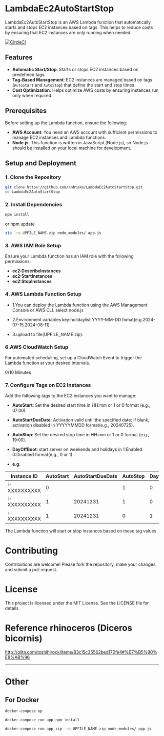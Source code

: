 # LambdaEc2AutoStartStop

LambdaEc2AutoStartStop is an AWS Lambda function that automatically starts and stops EC2 instances based on tags. This helps to reduce costs by ensuring that EC2 instances are only running when needed.

[![CircleCI](https://circleci.com/gh/anhtaka/LambdaEc2AutoStartStop/tree/master.svg?style=svg)](https://circleci.com/gh/anhtaka/LambdaEc2AutoStartStop/tree/master)

## Features

- **Automatic Start/Stop**: Starts or stops EC2 instances based on predefined tags.
- **Tag-Based Management**: EC2 instances are managed based on tags (`AutoStart` and `AutoStop`) that define the start and stop times.
- **Cost Optimization**: Helps optimize AWS costs by ensuring instances run only when required.


## Prerequisites

Before setting up the Lambda function, ensure the following:

- **AWS Account**: You need an AWS account with sufficient permissions to manage EC2 instances and Lambda functions.
- **Node.js**: This function is written in JavaScript (Node.js), so Node.js should be installed on your local machine for development.

## Setup and Deployment

### 1. Clone the Repository
```bash
git clone https://github.com/anhtaka/LambdaEc2AutoStartStop.git
cd LambdaEc2AutoStartStop
```
### 2. Install Dependencies
```bash
npm install
```
 or npm update
```bash
zip -rq UPFILE_NAME.zip node_modules/ app.js
```
### 3. AWS IAM Role Setup
Ensure your Lambda function has an IAM role with the following permissions:

- **ec2:DescribeInstances**
- **ec2:StartInstances**
- **ec2:StopInstances**


### 4. AWS Lambda Function Setup
- 1.You can deploy the Lambda function using the AWS Management Console or AWS CLI. select node.js
 
- 2.Environment variables  key:holidaylist YYYY-MM-DD fomat(e.g.2024-07-15,2024-08-11)

- 3.upload to file(UPFILE_NAME.zip).

### 6.AWS CloudWatch Setup
For automated scheduling, set up a CloudWatch Event to trigger the Lambda function at your desired intervals.

0/10 Minutes

### 7. Configure Tags on EC2 Instances
Add the following tags to the EC2 instances you want to manage:

- **AutoStart**: Set the desired start time in HH:mm or 1 or 0 format (e.g., 07:00).
- **AutoStartDueDate**: Activation valid until the specified date; if blank, activation disabled in  YYYYYMMDD 	format(e.g., 20240725).
- **AutoStop**: Set the desired stop time in HH:mm or 1 or 0  format (e.g., 19:00).
- **DayOffBoot**: start server on weekends and holidays in 1:Enabled 0:Disabled format(e.g., 0 or 1)


- **e.g.**

| Instance ID   | AutoStart | AutoStartDueDate | AutoStop | DayOffBoot |
| ------------- | --------- | ---------------- | -------- | ---------- |
| i-XXXXXXXXXX  | 0         |                  | 1        | 0  |
| i-XXXXXXXXXX  | 1         | 20241231         | 1        | 0 |
| i-XXXXXXXXXX  | 1         | 20241231         | 0        | 1 |

The Lambda function will start or stop instances based on these tag values

# Contributing
Contributions are welcome! Please fork the repository, make your changes, and submit a pull request.

# License
This project is licensed under the MIT License. See the LICENSE file for details.

# Reference rhinoceros (Diceros bicornis)
http://qiita.com/toshihirock/items/83c15c35562bed170fe4#%E7%B5%90%E8%AB%96

-------------------------------------

# Other
## For Docker
```cmd
docker-compose up
```
```cmd
docker-compose run app npm install
```
```cmd
docker-compose run app zip -rq UPFILE_NAME.zip node_modules/ app.js
```


